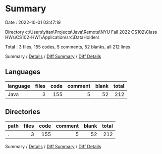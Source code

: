 # Summary

Date : 2022-10-01 03:47:19

Directory c:\\Users\\yitan\\Projects\\Java\\Remote\\NYU Fall 2022 CS102\\Class HWs\\CS102-HW1\\Application\\src\\DataHolders

Total : 3 files,  155 codes, 5 comments, 52 blanks, all 212 lines

Summary / [Details](details.md) / [Diff Summary](diff.md) / [Diff Details](diff-details.md)

## Languages
| language | files | code | comment | blank | total |
| :--- | ---: | ---: | ---: | ---: | ---: |
| Java | 3 | 155 | 5 | 52 | 212 |

## Directories
| path | files | code | comment | blank | total |
| :--- | ---: | ---: | ---: | ---: | ---: |
| . | 3 | 155 | 5 | 52 | 212 |

Summary / [Details](details.md) / [Diff Summary](diff.md) / [Diff Details](diff-details.md)